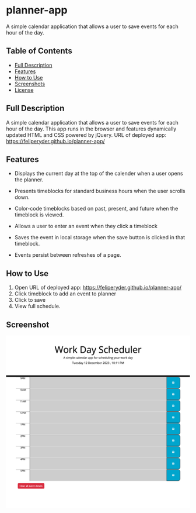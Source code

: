 # planner-app
A simple calendar application that allows a user to save events for each hour of the day.

## Table of Contents

- [Full Description](#full-description)
- [Features](#features)
- [How to Use](#how-to-use)
- [Screenshots](#screenshots)
- [License](#license)

## Full Description

A simple calendar application that allows a user to save events for each hour of the day.  This app runs in the browser and features dynamically updated HTML and CSS powered by jQuery.
URL of deployed app:  https://feliperyder.github.io/planner-app/

## Features

* Displays the current day at the top of the calender when a user opens the planner.
 
* Presents timeblocks for standard business hours when the user scrolls down.
 
* Color-code timeblocks based on past, present, and future when the timeblock is viewed.
 
* Allows a user to enter an event when they click a timeblock

* Saves the event in local storage when the save button is clicked in that timeblock.

* Events persist between refreshes of a page.

## How to Use

1. Open URL of deployed app:  https://feliperyder.github.io/planner-app/
2. Click timeblock to add an event to planner
3. Click to save
4. View full schedule.

## Screenshot

![Code Quiz Screenshot](./assets/planner-app-screenshot.png)
